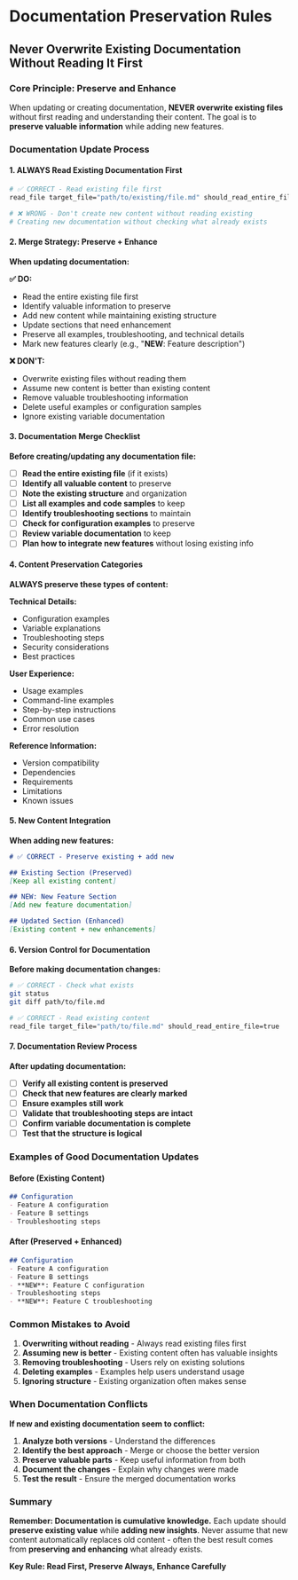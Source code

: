 # Documentation Preservation Rules

## Never Overwrite Existing Documentation Without Reading It First

### **Core Principle: Preserve and Enhance**

When updating or creating documentation, **NEVER overwrite existing files** without first reading and understanding their content. The goal is to **preserve valuable information** while adding new features.

### **Documentation Update Process**

#### **1. ALWAYS Read Existing Documentation First**

```bash
# ✅ CORRECT - Read existing file first
read_file target_file="path/to/existing/file.md" should_read_entire_file=true

# ❌ WRONG - Don't create new content without reading existing
# Creating new documentation without checking what already exists
```

#### **2. Merge Strategy: Preserve + Enhance**

**When updating documentation:**

**✅ DO:**

- Read the entire existing file first
- Identify valuable information to preserve
- Add new content while maintaining existing structure
- Update sections that need enhancement
- Preserve all examples, troubleshooting, and technical details
- Mark new features clearly (e.g., "**NEW**: Feature description")

**❌ DON'T:**

- Overwrite existing files without reading them
- Assume new content is better than existing content
- Remove valuable troubleshooting information
- Delete useful examples or configuration samples
- Ignore existing variable documentation

#### **3. Documentation Merge Checklist**

**Before creating/updating any documentation file:**

- [ ] **Read the entire existing file** (if it exists)
- [ ] **Identify all valuable content** to preserve
- [ ] **Note the existing structure** and organization
- [ ] **List all examples and code samples** to keep
- [ ] **Identify troubleshooting sections** to maintain
- [ ] **Check for configuration examples** to preserve
- [ ] **Review variable documentation** to keep
- [ ] **Plan how to integrate new features** without losing existing info

#### **4. Content Preservation Categories**

**ALWAYS preserve these types of content:**

**Technical Details:**

- Configuration examples
- Variable explanations
- Troubleshooting steps
- Security considerations
- Best practices

**User Experience:**

- Usage examples
- Command-line examples
- Step-by-step instructions
- Common use cases
- Error resolution

**Reference Information:**

- Version compatibility
- Dependencies
- Requirements
- Limitations
- Known issues

#### **5. New Content Integration**

**When adding new features:**

```markdown
# ✅ CORRECT - Preserve existing + add new

## Existing Section (Preserved)
[Keep all existing content]

## NEW: New Feature Section
[Add new feature documentation]

## Updated Section (Enhanced)
[Existing content + new enhancements]
```

#### **6. Version Control for Documentation**

**Before making documentation changes:**

```bash
# ✅ CORRECT - Check what exists
git status
git diff path/to/file.md

# ✅ CORRECT - Read existing content
read_file target_file="path/to/file.md" should_read_entire_file=true
```

#### **7. Documentation Review Process**

**After updating documentation:**

- [ ] **Verify all existing content is preserved**
- [ ] **Check that new features are clearly marked**
- [ ] **Ensure examples still work**
- [ ] **Validate that troubleshooting steps are intact**
- [ ] **Confirm variable documentation is complete**
- [ ] **Test that the structure is logical**

### **Examples of Good Documentation Updates**

#### **Before (Existing Content)**

```markdown
## Configuration
- Feature A configuration
- Feature B settings
- Troubleshooting steps
```

#### **After (Preserved + Enhanced)**

```markdown
## Configuration
- Feature A configuration
- Feature B settings
- **NEW**: Feature C configuration
- Troubleshooting steps
- **NEW**: Feature C troubleshooting
```

### **Common Mistakes to Avoid**

1. **Overwriting without reading** - Always read existing files first
2. **Assuming new is better** - Existing content often has valuable insights
3. **Removing troubleshooting** - Users rely on existing solutions
4. **Deleting examples** - Examples help users understand usage
5. **Ignoring structure** - Existing organization often makes sense

### **When Documentation Conflicts**

**If new and existing documentation seem to conflict:**

1. **Analyze both versions** - Understand the differences
2. **Identify the best approach** - Merge or choose the better version
3. **Preserve valuable parts** - Keep useful information from both
4. **Document the changes** - Explain why changes were made
5. **Test the result** - Ensure the merged documentation works

### **Summary**

**Remember: Documentation is cumulative knowledge.** Each update should **preserve existing value** while **adding new insights**. Never assume that new content automatically replaces old content - often the best result comes from **preserving and enhancing** what already exists.

**Key Rule: Read First, Preserve Always, Enhance Carefully**
